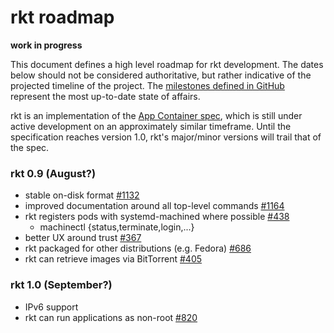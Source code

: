 # rkt roadmap

**work in progress**

This document defines a high level roadmap for rkt development.
The dates below should not be considered authoritative, but rather indicative of the projected timeline of the project.
The [milestones defined in GitHub](https://github.com/coreos/rkt/milestones) represent the most up-to-date state of affairs.

rkt is an implementation of the [App Container spec](https://github.com/appc/spec), which is still under active development on an approximately similar timeframe.
Until the specification reaches version 1.0, rkt's major/minor versions will trail that of the spec.

### rkt 0.9 (August?)
- stable on-disk format [#1132](https://github.com/coreos/rkt/issues/1132)
- improved documentation around all top-level commands [#1164](https://github.com/coreos/rkt/issues/1164)
- rkt registers pods with systemd-machined where possible [#438](https://github.com/coreos/rkt/issues/438)
  - machinectl {status,terminate,login,...}
- better UX around trust [#367](https://github.com/coreos/rkt/issues/367)
- rkt packaged for other distributions (e.g. Fedora) [#686](https://github.com/coreos/rkt/issues/686)
- rkt can retrieve images via BitTorrent [#405](https://github.com/coreos/rkt/issues/405)

### rkt 1.0 (September?)
- IPv6 support
- rkt can run applications as non-root [#820](https://github.com/coreos/rkt/issues/820)
